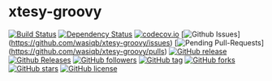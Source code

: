 # xtesy-groovy

[![Build Status](https://travis-ci.org/WasiqB/xtesy-groovy.svg?branch=master)](https://travis-ci.org/WasiqB/xtesy-groovy)
[![Dependency Status](https://www.versioneye.com/user/projects/562375c036d0ab0021000b7b/badge.svg?style=flat)](https://www.versioneye.com/user/projects/562375c036d0ab0021000b7b)
[![codecov.io](http://codecov.io/github/WasiqB/xtesy-groovy/coverage.svg?branch=master)](http://codecov.io/github/WasiqB/xtesy-groovy?branch=master)
[![Github Issues](http://githubbadges.herokuapp.com/wasiqb/xtesy-groovy/issues.svg)]
(https://github.com/wasiqb/xtesy-groovy/issues)
[![Pending Pull-Requests](http://githubbadges.herokuapp.com/wasiqb/xtesy-groovy/pulls.svg)]
(https://github.com/wasiqb/xtesy-groovy/pulls)
[![GitHub release](https://img.shields.io/github/release/wasiqb/xtesy-groovy.svg)](https://github.com/WasiqB/xtesy-groovy/releases)
[![Github Releases](https://img.shields.io/github/downloads/wasiqb/xtesy-groovy/latest/total.svg)](https://github.com/WasiqB/xtesy-groovy/releases)
[![GitHub followers](https://img.shields.io/github/followers/wasiqb.svg)](https://github.com/WasiqB)
[![GitHub tag](https://img.shields.io/github/tag/wasiqb/xtesy-groovy.svg)](https://github.com/WasiqB/xtesy-groovy/releases)
[![GitHub forks](https://img.shields.io/github/forks/wasiqb/xtesy-groovy.svg)](https://github.com/WasiqB/xtesy-groovy)
[![GitHub stars](https://img.shields.io/github/stars/wasiqb/xtesy-groovy.svg)](https://github.com/WasiqB/xtesy-groovy)
[![GitHub license](https://img.shields.io/github/license/wasiqb/xtesy-groovy.svg)](http://www.apache.org/licenses/LICENSE-2.0)

